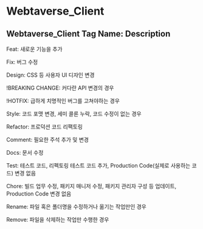 # Webtaverse_Client
Webtaverse_Client
Tag Name: Description
----------------------
Feat:	새로운 기능을 추가

Fix: 버그 수정

Design: CSS 등 사용자 UI 디자인 변경

!BREAKING CHANGE: 커다란 API 변경의 경우

!HOTFIX: 급하게 치명적인 버그를 고쳐야하는 경우

Style: 코드 포맷 변경, 세미 콜론 누락, 코드 수정이 없는 경우

Refactor: 프로덕션 코드 리팩토링

Comment: 필요한 주석 추가 및 변경

Docs: 문서 수정

Test: 테스트 코드, 리펙토링 테스트 코드 추가, Production Code(실제로 사용하는 코드) 변경 없음

Chore: 빌드 업무 수정, 패키지 매니저 수정, 패키지 관리자 구성 등 업데이트, Production Code 변경 없음

Rename: 파일 혹은 폴더명을 수정하거나 옮기는 작업만인 경우

Remove: 파일을 삭제하는 작업만 수행한 경우
